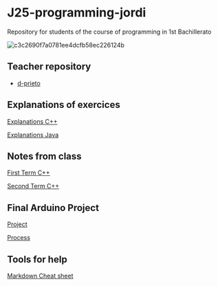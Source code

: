 # J25-programming-jordi
Repository for students of the course of programming  in 1st Bachillerato

![c3c2690f7a0781ee4dcfb58ec226124b](https://github.com/Spaikyjordi/J25-programming-jordi/assets/144990855/ef154963-bdd8-4f37-b5d3-bad43ce01b1f)

## Teacher repository
- [d-prieto]((https://github.com/d-prieto/J25-Programming))



## Explanations of exercices
[Explanations C++](https://github.com/Spaikyjordi/J25-programming-jordi/blob/main/Arduino/readme.md)


[Explanations Java](https://github.com/Spaikyjordi/J25-programming-jordi/blob/main/Java/readme.md)
## Notes from class
[First Term C++](https://github.com/Spaikyjordi/J25-programming-jordi/blob/main/apuntes.md)


[Second Term C++](https://github.com/Spaikyjordi/J25-programming-jordi/blob/main/apuntes.md#second-term-programming)


## Final Arduino Project
[Project](https://github.com/Spaikyjordi/J25-programming-jordi/tree/main/Arduino/Project-programming)


[Process](https://github.com/Spaikyjordi/J25-programming-jordi/blob/main/Arduino/Project-programming/readme.md)
## Tools for help
[Markdown Cheat sheet](https://www.markdownguide.org/cheat-sheet)
